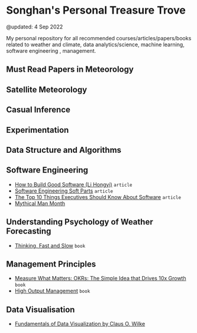 # Songhan's Personal Treasure Trove

@updated: 4 Sep 2022

My personal repository for all recommended courses/articles/papers/books related to weather and climate, data analytics/science, machine learning, software engineering , management.

## Must Read Papers in Meteorology

## Satellite Meteorology

## Casual Inference

## Experimentation

## Data Structure and Algorithms


## Software Engineering

* [How to Build Good Software (Li Hongyi)](https://www.csc.gov.sg/articles/how-to-build-good-software)  `article`
* [Software Engineering Soft Parts](https://addyosmani.com/blog/software-engineering-soft-parts/?fbclid=IwAR1TPTfWU_XoeMLjOXaXQNqJNuMsIxfokmkqM5mBiExC-T9stGN8GWmiWsA)  `article`
* [The Top 10 Things Executives Should Know About Software](https://cacm.acm.org/magazines/2019/7/237712-the-top-10-things-executives-should-know-about-software/fulltext) `article`
* [Mythical Man Month](https://www.amazon.sg/Mythical-Man-Month-Software-Engineering-Anniversary/dp/0201835959/ref=sr_1_1?adgrpid=98801527874&gclid=CjwKCAjw9suYBhBIEiwA7iMhNMqqURDKkvJKwu6UePGlwQoQb465FGeqNWyoEvwF2yo0pHVz7xQxaRoCSUoQAvD_BwE&hvadid=584074661405&hvdev=c&hvlocphy=9062514&hvnetw=g&hvqmt=e&hvrand=10975768581011670754&hvtargid=kwd-297943366783&hydadcr=3469_325591&keywords=mythical+man+month&qid=1662273049&sr=8-1)

## Understanding Psychology of Weather Forecasting

* [Thinking, Fast and Slow](https://www.amazon.sg/Thinking-Fast-Slow-Daniel-Kahneman/dp/0141033576/ref=asc_df_0141033576/?tag=googleshoppin-22&linkCode=df0&hvadid=389120532389&hvpos=&hvnetw=g&hvrand=17701076637587390457&hvpone=&hvptwo=&hvqmt=&hvdev=c&hvdvcmdl=&hvlocint=&hvlocphy=9062512&hvtargid=pla-394582189334&psc=1) `book`

## Management Principles
* [Measure What Matters: OKRs: The Simple Idea that Drives 10x Growth](https://www.amazon.sg/Measure-What-Matters-Simple-Drives/dp/024134848X/ref=asc_df_024134848X/?tag=googleshoppin-22&linkCode=df0&hvadid=389049660685&hvpos=&hvnetw=g&hvrand=17701076637587390457&hvpone=&hvptwo=&hvqmt=&hvdev=c&hvdvcmdl=&hvlocint=&hvlocphy=9062512&hvtargid=pla-440960730426&psc=1) `book`
* [High Output Management](https://www.amazon.sg/High-Output-Management-Andrew-Grove/dp/0679762884/ref=asc_df_0679762884/?tag=googleshoppin-22&linkCode=df0&hvadid=389124471048&hvpos=&hvnetw=g&hvrand=1958147450115323380&hvpone=&hvptwo=&hvqmt=&hvdev=c&hvdvcmdl=&hvlocint=&hvlocphy=9062514&hvtargid=pla-487139763997&psc=1) `book`

## Data Visualisation
* [Fundamentals of Data Visualization by Claus O. Wilke](https://clauswilke.com/dataviz/)
